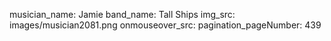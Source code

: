 musician_name: Jamie
band_name: Tall Ships
img_src: images/musician2081.png
onmouseover_src: 
pagination_pageNumber: 439
